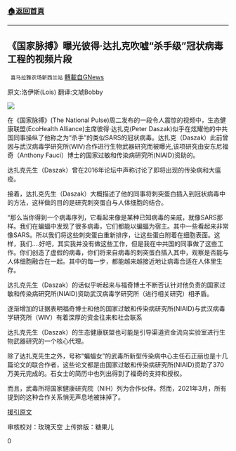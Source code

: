 ###  [:house:返回首頁](https://github.com/ourhimalayas/txt)
---

## 《国家脉搏》曝光彼得·达扎克吹嘘“杀手级”冠状病毒工程的视频片段
` 喜马拉雅农场新西兰站` [轉載自GNews](https://gnews.org/zh-hans/1312014/)

原文:洛伊斯(Lois)
翻译:文虓Bobby

![]()![](https://gnews-media-offload.s3.amazonaws.com/wp-content/uploads/2021/06/10035809/060903-1.png)

在《国家脉搏》(The National Pulse)周二发布的一段令人震惊的视频中，生态健康联盟(EcoHealth Alliance)主席彼得·达扎克(Peter Daszak)似乎在炫耀他的中共国同事操纵了他称之为“杀手”的类似SARS的冠状病毒。达扎克（Daszak）此前曾因与武汉病毒学研究所(WIV)合作进行生物武器研究而被曝光,该项研究由安东尼福奇（Anthony Fauci）博士的国家过敏和传染病研究所(NIAID)资助的。

达扎克先生（Daszak）曾在2016年论坛中声称讨论了即将出现的传染病和大瘟疫。

接着，达扎克先生（Daszak）大概描述了他的同事将刺突蛋白插入到冠状病毒中的方法，这样做的目的是研究刺突蛋白与人体细胞的结合。

“那么当你得到一个病毒序列，它看起来像是某种已知病毒的亲戚，就像SARS那样。我们在蝙蝠中发现了很多病毒，它们都能以蝙蝠为宿主。其中一些看起来非常像SARS。所以我们将这些刺突蛋白重新排序，让这些蛋白附着在细胞表面。这样，我们….好吧，其实我并没有做这些工作，但是我在中共国的同事做了这些工作。你们创造了虚假的病毒，你们将来自病毒的刺突蛋白插入其中，观察是否能与人体细胞融合在一起。其中的每一步，都能越来越接近地让病毒合适在人体里生存。

达扎克先生（Daszak）的话似乎听起来与福奇博士不断否认针对他负责的国家过敏和传染病研究所(NIAID)资助武汉病毒学研究所（进行相关研究）相矛盾。

逐渐增加的证据表明福奇博士和他的国家过敏和传染病研究所(NIAID)与武汉病毒学研究所（WIV）有着深厚的资金往来和社会联系

达扎克先生（Daszak）的生态健康联盟也可能是引导渠道资金流向实验室进行生物武器研究的一个核心代理。

除了达扎克先生之外，号称“蝙蝠女”的武毒所新型传染病中心主任石正丽也是十几篇论文的联合作者，这些论文都是由国家过敏和传染病研究所(NIAID)资助了370万美元完成的。石女士的简历中也列出得到了福奇的支持和授权。

而且，武毒所将国家健康研究院（NIH）列为合作伙伴。然而，2021年3月，所有提到的这种合作关系悄无声息地被抹掉了。

[援引原文](https://thenationalpulse.com/exclusive/daszak-reveals-chinese-colleagues-manipulating-coronaviruses/)

审核校对：玫瑰天空
上传排版：糖果儿

0
